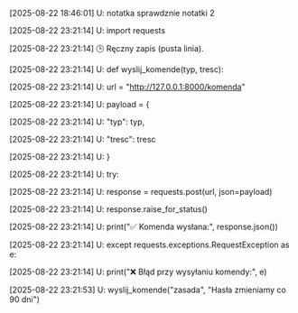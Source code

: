 \[2025-08-22 18:46:01]
U: notatka sprawdznie notatki 2


[2025-08-22 23:21:14]
U: import requests

[2025-08-22 23:21:14]
🕒 Ręczny zapis (pusta linia).

[2025-08-22 23:21:14]
U: def wyslij_komende(typ, tresc):

[2025-08-22 23:21:14]
U: url = "http://127.0.0.1:8000/komenda"

[2025-08-22 23:21:14]
U: payload = {

[2025-08-22 23:21:14]
U: "typ": typ,

[2025-08-22 23:21:14]
U: "tresc": tresc

[2025-08-22 23:21:14]
U: }

[2025-08-22 23:21:14]
U: try:

[2025-08-22 23:21:14]
U: response = requests.post(url, json=payload)

[2025-08-22 23:21:14]
U: response.raise_for_status()

[2025-08-22 23:21:14]
U: print("✅ Komenda wysłana:", response.json())

[2025-08-22 23:21:14]
U: except requests.exceptions.RequestException as e:

[2025-08-22 23:21:14]
U: print("❌ Błąd przy wysyłaniu komendy:", e)

[2025-08-22 23:21:53]
U: wyslij_komende("zasada", "Hasła zmieniamy co 90 dni")
